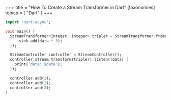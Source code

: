 +++
title = "How To Create a Stream Transformer in Dart"
[taxonomies]
topics = [ "Dart" ]
+++

```dart
import 'dart:async';

void main() {
  StreamTransformer<Integer, Integer> tripler = StreamTransformer.fromHandlers(handleData: (data, sink) {
      sink.add(data * 3);
  });

  StreamController controller = StreamController();
  controller.stream.transform(tripler).listen((data) {
    print('data: $data');
  });

  controller.add(1);
  controller.add(2);
  controller.add(3);
}
```

